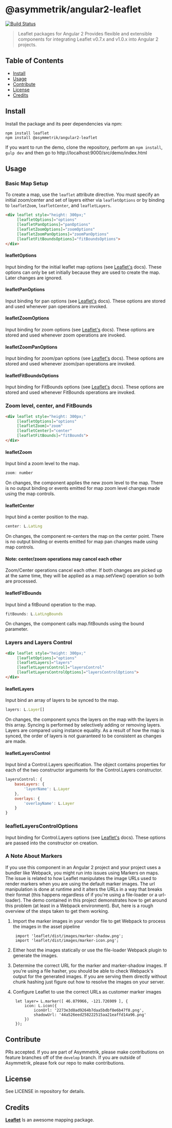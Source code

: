 # @asymmetrik/angular2-leaflet

[![Build Status][travis-image]][travis-url]

> Leaflet packages for Angular 2
> Provides flexible and extensible components for integrating Leaflet v0.7.x and v1.0.x into Angular 2 projects.

## Table of Contents
- [Install](#install)
- [Usage](#usage)
- [Contribute](#contribute)
- [License](#license)
- [Credits](#credits)


## Install 
Install the package and its peer dependencies via npm:
```
npm install leaflet
npm install @asymmetrik/angular2-leaflet
```

If you want to run the demo, clone the repository, perform an ```npm install```, ```gulp dev``` and then go to http://localhost:9000/src/demo/index.html


## Usage

### Basic Map Setup
To create a map, use the ```leaflet``` attribute directive.
You must specify an initial zoom/center and set of layers either via ```leafletOptions``` or by binding to ```leafletZoom```, ```leafletCenter```, and ```leafletLayers```.

```html
<div leaflet style="height: 300px;"
     [leafletOptions]="options"
     [leafletPanOptions]="panOptions"
     [leafletZoomOptions]="zoomOptions"
     [leafletZoomPanOptions]="zoomPanOptions"
     [leafletFitBoundsOptions]="fitBoundsOptions">
</div>
```

#### leafletOptions
Input binding for the initial leaflet map options (see [Leaflet's](http://leafletjs.com) docs). These options can only be set initially because they are used to create the map. Later changes are ignored.

#### leafletPanOptions
Input binding for pan options (see [Leaflet's](http://leafletjs.com) docs). These options are stored and used whenever pan operations are invoked.

#### leafletZoomOptions
Input binding for zoom options (see [Leaflet's](http://leafletjs.com) docs). These options are stored and used whenever zoom operations are invoked.

#### leafletZoomPanOptions
Input binding for zoom/pan options (see [Leaflet's](http://leafletjs.com) docs). These options are stored and used whenever zoom/pan operations are invoked.

#### leafletFitBoundsOptions
Input binding for FitBounds options (see [Leaflet's](http://leafletjs.com) docs). These options are stored and used whenever FitBounds operations are invoked.


### Zoom level, center, and FitBounds
```html
<div leaflet style="height: 300px;"
     [leafletOptions]="options"
     [leafletZoom]="zoom"
     [leafletCenter]="center"
     [leafletFitBounds]="fitBounds">
</div>
```

#### leafletZoom
Input bind a zoom level to the map.

```js
zoom: number
```

On changes, the component applies the new zoom level to the map. 
There is no output binding or events emitted for map zoom level changes made using the map controls. 
 

#### leafletCenter
Input bind a center position to the map.

```js
center: L.LatLng
```

On changes, the component re-centers the map on the center point.
There is no output binding or events emitted for map pan changes made using map controls.


#### Note: center/zoom operations may cancel each other
Zoom/Center operations cancel each other. If both changes are picked up at the same time, they will be applied as a map.setView() operation so both are processed.


#### leafletFitBounds
Input bind a fitBound operation to the map.

```js
fitBounds: L.LatLngBounds
```

On changes, the component calls map.fitBounds using the bound parameter.


### Layers and Layers Control
```html
<div leaflet style="height: 300px;"
     [leafletOptions]="options"
     [leafletLayers]="layers"
     [leafletLayersControl]="layersControl"
     [leafletLayersControlOptions]="layersControlOptions">
</div>
```

#### leafletLayers
Input bind an array of layers to be synced to the map.

```js
layers: L.Layer[]
```

On changes, the component syncs the layers on the map with the layers in this array.
Syncing is performed by selectively adding or removing layers. Layers are compared using instance equality.
As a result of how the map is synced, the order of layers is not guaranteed to be consistent as changes are made.


#### leafletLayersControl
Input bind a Control.Layers specification. The object contains properties for each of the two constructor arguments for the Control.Layers constructor.

```js
layersControl: {
	baseLayers: {
		'layerName': L.Layer
	},
	overlays: {
		'overlayName': L.Layer
	}
}
```

### leafletLayersControlOptions
Input binding for Control.Layers options (see [Leaflet's](http://leafletjs.com) docs). These options are passed into the constructor on creation.


### A Note About Markers
If you use this component in an Angular 2 project and your project uses a bundler like Webpack, you might run into issues using Markers on maps. 
The issue is related to how Leaflet manipulates the image URLs used to render markers when you are using the default marker images.
The url manipulation is done at runtime and it alters the URLs in a way that breaks their format (this happens regardless of if you're using a file-loader or a url-loader).
The demo contained in this project demonstrates how to get around this problem (at least in a Webpack environment).
But, here is a rough overview of the steps taken to get them working.

1. Import the marker images in your vendor file to get Webpack to process the images in the asset pipeline

		import 'leaflet/dist/images/marker-shadow.png';
		import 'leaflet/dist/images/marker-icon.png';

1. Either host the images statically or use the file-loader Webpack plugin to generate the images.
1. Determine the correct URL for the marker and marker-shadow images. If you're using a file hasher, you should be able to check Webpack's output for the generated images. If you are serving them directly without chunk hashing just figure out how to resolve the images on your server.
1. Configure Leaflet to use the correct URLs as customer marker images

		let layer= L.marker([ 46.879966, -121.726909 ], {
			icon: L.icon({
				iconUrl: '2273e3d8ad9264b7daa5bdbf8e6b47f8.png',
				shadowUrl: '44a526eed258222515aa21eaffd14a96.png'
			})
		});



## Contribute
PRs accepted. If you are part of Asymmetrik, please make contributions on feature branches off of the ```develop``` branch. If you are outside of Asymmetrik, please fork our repo to make contributions.


## License
See LICENSE in repository for details.


## Credits
**[Leaflet](http://leafletjs.com/)** Is an awesome mapping package.


[travis-url]: https://travis-ci.org/Asymmetrik/angular2-leaflet/
[travis-image]: https://travis-ci.org/Asymmetrik/angular2-leaflet.svg
